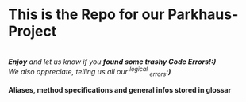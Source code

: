 
<html>
  <body>
    <h1>This is the Repo for our Parkhaus-Project</h1>
    <br>
    <i><b>Enjoy</b> and let us know if you <b>found some <del>trashy Code</del> Errors!:)</b></i>
    <br>
    <em>We also appreciate, telling us all our <sup>logical</sup> <sub>errors</sub><b>:)</b></em>
    <br>
    <br>
    <b>Aliases, method specifications and general infos stored in glossar</b>
  </body>
</html>
    
